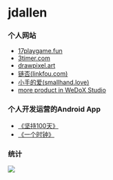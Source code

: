 # jdallen

### 个人网站
- <a href="https://17playgame.fun" title="Play Free Online Games Without Downloads" rel="dofollow">17playgame.fun</a>
- <a href="https://3timer.com" title="Remote-controlled Countdown Timer" rel="dofollow">3timer.com</a>
- <a href="https://drawpixel.art" title="Remote-controlled Pixel Artboard" rel="dofollow">drawpixel.art</a>
- [链否(linkfou.com)](https://linkfou.com/index.html?target_user=8E69E7AF-0072-FB97-9582-80562EE07EA3-1733066798-14805)
- [小手的爱(smallhand.love)](https://smallhand.love)
- [more product in WeDoX Studio](https://bumingniao.com)


### 个人开发运营的Android App
- [《坚持100天》](https://bumingniao.com/plan/)
- [《一个时钟》](https://bumingniao.com/clock/)


### 统计
<img align="center" src="https://github-readme-stats.vercel.app/api?username=WeDoX"/>

